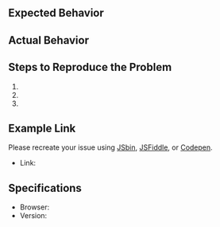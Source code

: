 ## Expected Behavior
## Actual Behavior
## Steps to Reproduce the Problem
  1.
  1.
  1.
## Example Link
Please recreate your issue using [JSbin](https://www.jsbin.com), [JSFiddle](https://jsfiddle.net), or [Codepen](https://codepen.io).
* Link:
## Specifications
  - Browser:
  - Version:
